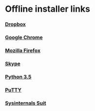 # Offline installer links

### [Dropbox](https://www.dropbox.com/downloading?full=1&os=win)

### [Google Chrome](https://www.google.com/intl/en/chrome/browser/desktop/index.html?standalone=1)

### [Mozilla Firefox](https://download.mozilla.org/?product=firefox-latest-ssl&os=win64&lang=en-US)

### [Skype](http://go.skype.com/windows.desktop.download)

### [Python 3.5](https://www.python.org/ftp/python/3.5.4/python-3.5.4-amd64.exe)

### [PuTTY](https://the.earth.li/~sgtatham/putty/latest/w64/putty.zip)

### [Sysinternals Suit](https://download.sysinternals.com/files/SysinternalsSuite.zip)
